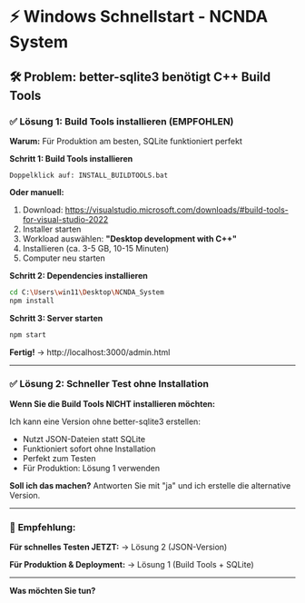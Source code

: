# ⚡ Windows Schnellstart - NCNDA System

## 🛠️ Problem: better-sqlite3 benötigt C++ Build Tools

### ✅ **Lösung 1: Build Tools installieren (EMPFOHLEN)**

**Warum:** Für Produktion am besten, SQLite funktioniert perfekt

**Schritt 1: Build Tools installieren**
```
Doppelklick auf: INSTALL_BUILDTOOLS.bat
```

**Oder manuell:**
1. Download: https://visualstudio.microsoft.com/downloads/#build-tools-for-visual-studio-2022
2. Installer starten
3. Workload auswählen: **"Desktop development with C++"**
4. Installieren (ca. 3-5 GB, 10-15 Minuten)
5. Computer neu starten

**Schritt 2: Dependencies installieren**
```bash
cd C:\Users\win11\Desktop\NCNDA_System
npm install
```

**Schritt 3: Server starten**
```bash
npm start
```

**Fertig!** → http://localhost:3000/admin.html

---

### ✅ **Lösung 2: Schneller Test ohne Installation**

**Wenn Sie die Build Tools NICHT installieren möchten:**

Ich kann eine Version ohne better-sqlite3 erstellen:
- Nutzt JSON-Dateien statt SQLite
- Funktioniert sofort ohne Installation
- Perfekt zum Testen
- Für Produktion: Lösung 1 verwenden

**Soll ich das machen?** Antworten Sie mit "ja" und ich erstelle die alternative Version.

---

### 🎯 **Empfehlung:**

**Für schnelles Testen JETZT:**
→ Lösung 2 (JSON-Version)

**Für Produktion & Deployment:**
→ Lösung 1 (Build Tools + SQLite)

---

**Was möchten Sie tun?**

